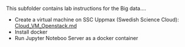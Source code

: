 This subfolder contains lab instructions for the Big data....

- Create a virtual machine on SSC Uppmax (Swedish Science Cloud): [Cloud_VM_Openstack.md](Cloud_VM_Openstack.md)
- Install docker
- Run Jupyter Noteboo Server as a docker container


